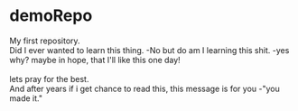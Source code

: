 # demoRepo <br>
My first repository.<br> Did I ever wanted to learn this thing. -No but do am I learning this shit. -yes why? maybe in hope, that I'll like this one day!<br><br>
lets pray for the best. <br> And after years if i get chance to read this, this message is for you -"you made it." <br><br>

